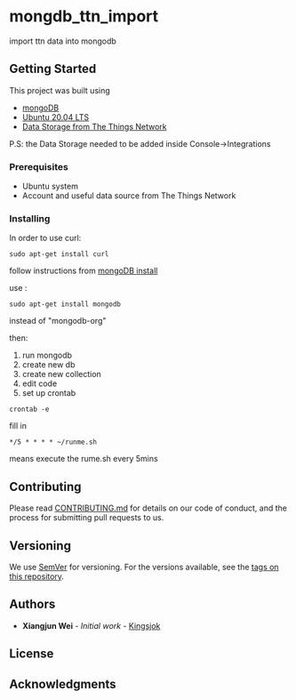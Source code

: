 # mongdb_ttn_import
import ttn data into mongodb 

## Getting Started

This project was built using
- [mongoDB](https://www.mongodb.com/)
- [Ubuntu 20.04 LTS](https://ubuntu.com/download/desktop/thank-you?version=20.04.1&architecture=amd64) 
- [Data Storage from The Things Network](https://console.thethingsnetwork.org/)

P.S: the Data Storage needed to be added inside Console->Integrations


### Prerequisites

- Ubuntu system
- Account and useful data source from The Things Network



### Installing

In order to use curl:

```
sudo apt-get install curl
```

follow instructions from [mongoDB install](https://docs.mongodb.com/manual/tutorial/install-mongodb-on-ubuntu/)

use :

```
sudo apt-get install mongodb
```

instead of "mongodb-org"

then:

1. run mongodb
2. create new db
3. create new collection
4. edit code
5. set up crontab

```
crontab -e
```
fill in

```
*/5 * * * * ~/runme.sh
```
means execute the rume.sh every 5mins




## Contributing

Please read [CONTRIBUTING.md](https://gist.github.com/PurpleBooth/b24679402957c63ec426) for details on our code of conduct, and the process for submitting pull requests to us.

## Versioning

We use [SemVer](http://semver.org/) for versioning. For the versions available, see the [tags on this repository](https://github.com/your/project/tags). 

## Authors

* **Xiangjun Wei** - *Initial work* - [Kingsjok](https://github.com/Kingsjok)


## License


## Acknowledgments


